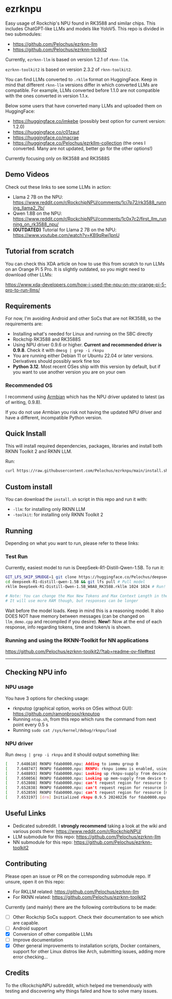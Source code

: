 # ezrknpu
Easy usage of Rockchip's NPU found in RK3588 and similar chips. This includes ChatGPT-like LLMs and models like YoloV5. 
This repo is divided in two submodules:
- https://github.com/Pelochus/ezrknn-llm
- https://github.com/Pelochus/ezrknn-toolkit2

Currently, `ezrknn-llm` is based on version 1.2.1 of `rknn-llm`. 

`ezrknn-toolkit2` is based on version 2.3.2 of `rknn-toolkit2`.



You can find LLMs converted to `.rkllm` format on HuggingFace. Keep in mind that different `rknn-llm` versions differ in
which converted LLMs are compatible. For example, LLMs converted before 1.1.0 are not compatible with the ones converted in version 1.1.x.

Below some users that have converted many LLMs and uploaded them on HuggingFace:
- https://huggingface.co/imkebe (possibly best option for current version: 1.2.0)
- https://huggingface.co/c01zaut
- https://huggingface.co/macrae
- https://huggingface.co/Pelochus/ezrkllm-collection (the ones I converted. Many are not updated, better go for the other options!)

Currently focusing only on RK3588 and RK3588S

## Demo Videos
Check out these links to see some LLMs in action:
- Llama 2 7B on the NPU: https://www.reddit.com/r/RockchipNPU/comments/1ci7p72/rk3588_running_llama2_7b/
- Qwen 1.8B on the NPU: https://www.reddit.com/r/RockchipNPU/comments/1c0x7c2/first_llm_running_on_rk3588_npu/
- **(OUTDATED)** Tutorial for Llama 2 7B on the NPU: https://www.youtube.com/watch?v=KB9qRwj1pnU

## Tutorial from scratch
You can check this XDA article on how to use this from scratch to run LLMs on an Orange Pi 5 Pro.
It is slightly outdated, so you might need to download other LLMs:

https://www.xda-developers.com/how-i-used-the-npu-on-my-orange-pi-5-pro-to-run-llms/

## Requirements
For now, I'm avoiding Android and other SoCs that are not RK3588, so the requirements are:
- Installing what's needed for Linux and running on the SBC directly
- Rockchip RK3588 and RK3588S
- Using NPU driver 0.9.6 or higher. **Current and recommended driver is 0.9.8**. Check it with `dmesg | grep -i rknpu`
- You are running either Debian 11 or Ubuntu 22.04 or later versions. Derivatives should possibly work fine too
- **Python 3.12**. Most recent OSes ship with this version by default, but if you want to use another version you are on your own

### Recommended OS
I recommend using [Armbian](https://www.armbian.com/)
which has the NPU driver updated to latest (as of writing, 0.9.8).

If you do not use Armbian you risk not having the updated NPU driver and have a different, incompatible Python version.

## Quick Install
This will install required dependencies, packages, libraries and install both RKNN Toolkit 2 and RKNN LLM.

Run: 
```bash
curl https://raw.githubusercontent.com/Pelochus/ezrknpu/main/install.sh | sudo bash
```

## Custom install
You can download the `install.sh` script in this repo and run it with:
- `-llm`: for installing only RKNN LLM
- `-toolkit`: for installing only RKNN Toolkit 2

## Running
Depending on what you want to run, please refer to these links:

### Test Run
Currently, easiest model to run is DeepSeek-R1-Distill-Qwen-1.5B. To run it:

```bash
GIT_LFS_SKIP_SMUDGE=1 git clone https://huggingface.co/Pelochus/deepseek-R1-distill-qwen-1.5B # Running git lfs pull after is usually better
cd deepseek-R1-distill-qwen-1.5B && git lfs pull # Pull model
rkllm DeepSeek-R1-Distill-Qwen-1.5B_W8A8_RK3588.rkllm 1024 1024 # Run!

# Note: You can change the Max New Tokens and Max Context Length in the last command!
# It will use more RAM though, but responses can be longer
```

Wait before the model loads. Keep in mind this is a reasoning model. It also DOES NOT have memory between messages (can be changed on `llm_demo.cpp` and recompiled if you desire).
**New!:** Now at the end of each response, info regarding tokens, time and token/s is shown.

### Running and using the RKNN-Toolkit for NN applications
https://github.com/Pelochus/ezrknn-toolkit2/?tab=readme-ov-file#test

<hr>

## Checking NPU info
### NPU usage
You have 3 options for checking usage:
- rknputop (graphical option, works on OSes without GUI): https://github.com/ramonbroox/rknputop
- Running `ntop.sh`, from this repo which runs the command from next point every 0.5 s
- Running `sudo cat /sys/kernel/debug/rknpu/load`

### NPU driver
Run `dmesg | grep -i rknpu` and it should output something like:

```bash
[    7.648610] RKNPU fdab0000.npu: Adding to iommu group 0
[    7.648747] RKNPU fdab0000.npu: RKNPU: rknpu iommu is enabled, using iommu mode
[    7.648893] RKNPU fdab0000.npu: Looking up rknpu-supply from device tree
[    7.650056] RKNPU fdab0000.npu: Looking up mem-supply from device tree
[    7.652808] RKNPU fdab0000.npu: can't request region for resource [mem 0xfdab0000-0xfdabffff]
[    7.652838] RKNPU fdab0000.npu: can't request region for resource [mem 0xfdac0000-0xfdacffff]
[    7.652859] RKNPU fdab0000.npu: can't request region for resource [mem 0xfdad0000-0xfdadffff]
[    7.653197] [drm] Initialized rknpu 0.9.5 20240226 for fdab0000.npu on minor 1
```

## Useful Links
- Dedicated subreddit. I **strongly recommend** taking a look at the wiki and various posts there: https://www.reddit.com/r/RockchipNPU/
- LLM submodule for this repo: https://github.com/Pelochus/ezrknn-llm
- NN submodule for this repo: https://github.com/Pelochus/ezrknn-toolkit2

## Contributing
Please open an issue or PR on the corresponding submodule repo. If unsure, open it on this repo:
- For RKLLM related: https://github.com/Pelochus/ezrknn-llm
- For RKNN related: https://github.com/Pelochus/ezrknn-toolkit2

Currently (and mainly) there are the following contributions to be made:
- [ ] Other Rockchip SoCs support. Check their documentation to see which are capable.
- [ ] Android support
- [x] Conversion of other compatible LLMs
- [ ] Improve documentation
- [x] Other general improvements to installation scripts, Docker containers, support for other Linux distros like Arch, submitting issues, adding more error checking...

## Credits
To the r/RockchipNPU subreddit, which helped me tremendously with testing and discovering why things failed and how to solve many issues.

